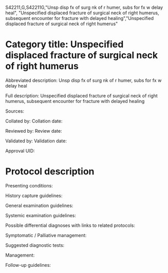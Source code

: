 S42211,G,S42211G,"Unsp disp fx of surg nk of r humer, subs for fx w delay heal", "Unspecified displaced fracture of surgical neck of right humerus, subsequent encounter for fracture with delayed healing","Unspecified displaced fracture of surgical neck of right humerus"
# Category title: Unspecified displaced fracture of surgical neck of right humerus

Abbreviated description: Unsp disp fx of surg nk of r humer, subs for fx w delay heal

Full description: Unspecified displaced fracture of surgical neck of right humerus, subsequent encounter for fracture with delayed healing

Sources:

Collated by:
Collation date:

Reviewed by:
Review date:

Validated by:
Validation date:

Approval UID:

# Protocol description

Presenting conditions:

History capture guidelines:

General examination guidelines:

Systemic examination guidelines:

Possible differential diagnoses with links to related protocols:

Symptomatic / Palliative management:

Suggested diagnostic tests:

Management:

Follow-up guidelines:
